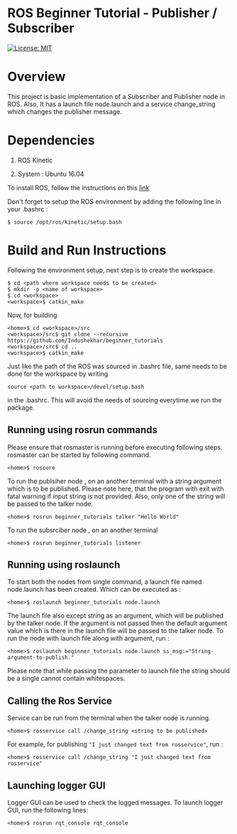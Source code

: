 # ROS Beginner Tutorial - Publisher / Subscriber

[![License: MIT](https://img.shields.io/badge/License-MIT-yellow.svg)](https://opensource.org/licenses/MIT)

# Overview

This project is basic implementation of a Subscriber and Publisher node in ROS. Also, It has a launch file node.launch and a service change_string which changes the publisher message.



# Dependencies

1. ROS Kinetic

2. System : Ubuntu 16.04

To install ROS, follow the instructions on this [link](http://wiki.ros.org/kinetic/Installation)

Don't forget to setup the ROS environment by adding the following line in your .bashrc :

```
$ source /opt/ros/kinetic/setup.bash

```

# Build and Run Instructions 

Following the environment setup, next step is to create the workspace.

```
$ cd <path where workspace needs to be created>
$ mkdir -p <name of workspace>
$ cd <workspace>
<workspace>$ catkin_make

```
Now, for building 

```
<home>$ cd <workspace>/src
<workspace>/src$ git clone --recursive https://github.com/Indushekhar/beginner_tutorials
<workspace>/src$ cd ..
<workspace>$ catkin_make 

```

Just like the path of the ROS was sourced in .bashrc file, same needs to be done for the workspace by writing 

```
source <path to workspace>/devel/setup.bash
```
in the .bashrc. This will avoid the needs of sourcing everytime we run the package.

## Running using rosrun commands

Please ensure that rosmaster is running before executing following steps. rosmaster can be started by following command.

```
<home>$ roscore

```
To run the publsiher node , on an another terminal with a string argument which is to be published. Please note here, that the program with exit with fatal warning if input string is not provided. Also, only one of the string will be passed to the talker node.

```
<home>$ rosrun beginner_tutorials talker "Hello World"

```

To run the subsrciber node , on an another terminal 

```
<home>$ rosrun beginner_tutorials listener

```

## Running using roslaunch

To start both the nodes from single command, a launch file named node.launch has been created. Which can be executed as :

```
<home>$ roslaunch beginner_tutorials node.launch 

```

The launch file also except string as an argument, which will be published by the talker node. If the argument is not passed then the default argument value which is there in the launch file will be passed to the talker node. To run the node with launch file along with argument, run :

```
<home>$ roslaunch beginner_tutorials node.launch ss_msg:="String-argument-to-publish."

```
Please note that while passing the parameter to launch file the string should be a single cannot contain whitespaces.

## Calling the Ros Service

Service can be run from the terminal when the talker node is running. 

```
<home>$ rosservice call /change_string <string to be published>

```
For example, for publishing ``` "I just changed text from rosservice" ```, run :

```
<home>$ rosservice call /change_string "I just changed text from rosservice"

```

## Launching logger GUI

Logger GUI can be used to check the logged messages. To launch logger GUI, run the following lines:

```
<home>$ rosrun rqt_console rqt_console

```

